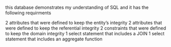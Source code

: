 this database demonstrates my understanding of SQL and it has the following requirments

2 attributes that were defined to keep the entity’s integrity
2 attributes that were defined to keep the referential integrity
2 constraints that were defined to keep the domain integrity
1 select statement that includes a JOIN
1 select statement that includes an aggregate function
